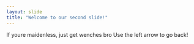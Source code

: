 ```yaml
---
layout: slide
title: "Welcome to our second slide!"
---
```

If youre maidenless, just get wenches bro 
Use the left arrow to go back!
